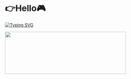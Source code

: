 # 👉Hello🎮
<a href="https://git.io/typing-svg"><img src="https://readme-typing-svg.demolab.com?font=Noto+Sans+Simplified+Chinese&weight=700&size=30&duration=4000&pause=1000&center=true&width=435&lines=%E4%B8%8D%E6%83%B3%E6%95%B2%E4%BB%A3%E7%A0%81%EF%BC%8C%E4%B8%8D%E4%BC%9A%E6%95%B2%E4%BB%A3%E7%A0%81" alt="Typing SVG" /></a>

<img width="400" height="140" src="https://card.yuy1n.io/card/76561198326110511/dark,badge,group">


